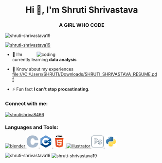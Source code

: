 <h1 align="center">Hi 👋, I'm Shruti Shrivastava</h1>
<h3 align="center">A GIRL WHO CODE</h3>

<p align="left"> <img src="https://komarev.com/ghpvc/?username=shruti-shrivastava19&label=Profile%20views&color=0e75b6&style=flat" alt="shruti-shrivastava19" /> </p>

<p align="left"> <a href="https://github.com/ryo-ma/github-profile-trophy"><img src="https://github-profile-trophy.vercel.app/?username=shruti-shrivastava19" alt="shruti-shrivastava19" /></a> </p>
<img align="right" alt="coding" width="400" src="file:///C:/Users/SHRUTI/Downloads/Untitled%20design.pdf">

- 🌱 I’m currently learning **data analysis**

- 📄 Know about my experiences [file:///C:/Users/SHRUTI/Downloads/SHRUTI_SHRIVASTAVA_RESUME.pdf](file:///C:/Users/SHRUTI/Downloads/SHRUTI_SHRIVASTAVA_RESUME.pdf)

- ⚡ Fun fact **I can't stop procastinating.**

<h3 align="left">Connect with me:</h3>
<p align="left">
<a href="https://instagram.com/shrutishriva8466" target="blank"><img align="center" src="https://cdn.jsdelivr.net/npm/simple-icons@3.0.1/icons/instagram.svg" alt="shrutishriva8466" height="30" width="40" /></a>
</p>

<h3 align="left">Languages and Tools:</h3>
<p align="left"> <a href="https://www.blender.org/" target="_blank"> <img src="https://download.blender.org/branding/community/blender_community_badge_white.svg" alt="blender" width="40" height="40"/> </a> <a href="https://www.cprogramming.com/" target="_blank"> <img src="https://raw.githubusercontent.com/devicons/devicon/master/icons/c/c-original.svg" alt="c" width="40" height="40"/> </a> <a href="https://www.w3schools.com/cpp/" target="_blank"> <img src="https://raw.githubusercontent.com/devicons/devicon/master/icons/cplusplus/cplusplus-original.svg" alt="cplusplus" width="40" height="40"/> </a> <a href="https://www.w3.org/html/" target="_blank"> <img src="https://raw.githubusercontent.com/devicons/devicon/master/icons/html5/html5-original-wordmark.svg" alt="html5" width="40" height="40"/> </a> <a href="https://www.adobe.com/in/products/illustrator.html" target="_blank"> <img src="https://www.vectorlogo.zone/logos/adobe_illustrator/adobe_illustrator-icon.svg" alt="illustrator" width="40" height="40"/> </a> <a href="https://www.photoshop.com/en" target="_blank"> <img src="https://raw.githubusercontent.com/devicons/devicon/master/icons/photoshop/photoshop-line.svg" alt="photoshop" width="40" height="40"/> </a> <a href="https://www.python.org" target="_blank"> <img src="https://raw.githubusercontent.com/devicons/devicon/master/icons/python/python-original.svg" alt="python" width="40" height="40"/> </a> </p>

<p><img align="left" src="https://github-readme-stats.vercel.app/api/top-langs?username=shruti-shrivastava19&show_icons=true&locale=en&layout=compact" alt="shruti-shrivastava19" /></p>

<p>&nbsp;<img align="center" src="https://github-readme-stats.vercel.app/api?username=shruti-shrivastava19&show_icons=true&locale=en" alt="shruti-shrivastava19" /></p>
